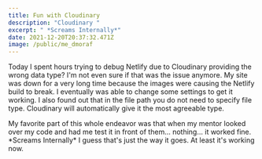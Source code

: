 ```yaml
---
title: Fun with Cloudinary
description: "Cloudinary "
excerpt: " *Screams Internally*"
date: 2021-12-20T20:37:32.471Z
image: /public/me_dmoraf
---
```

Today I spent hours trying to debug Netlify due to Cloudinary providing the wrong data type? I'm not even sure if that was the issue anymore. My site was down for a very long time because the images were causing the Netlify build to break. I eventually was able to change some settings to get it working. I also found out that in the file path you do not need to specify file type. Cloudinary will automatically give it the most agreeable type.

My favorite part of this whole endeavor was that when my mentor looked over my code and had me test it in front of them... nothing... it worked fine. \*Screams Internally\* I guess that's just the way it goes. At least it's working now.